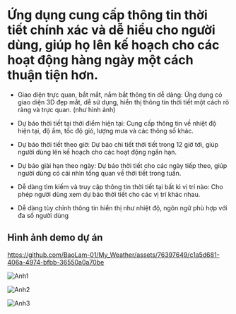 # Ứng dụng cung cấp thông tin thời tiết chính xác và dễ hiểu cho người dùng, giúp họ lên kế hoạch cho các hoạt động hàng ngày một cách thuận tiện hơn.

- Giao diện trực quan, bắt mắt, nắm bắt thông tin dễ dàng:
   Ứng dụng có giao diện 3D đẹp mắt, dễ sử dụng, hiển thị thông tin thời tiết một cách rõ ràng và trực quan. (như hình ảnh)

- Dự báo thời tiết tại thời điểm hiện tại:
   Cung cấp thông tin về nhiệt độ hiện tại, độ ẩm, tốc độ gió, lượng mưa và các thông số khác.

- Dự báo thời tiết theo giờ:
    Dự báo chi tiết thời tiết trong 12 giờ tới, giúp người dùng lên kế hoạch cho các hoạt động ngắn hạn.

- Dự báo giài hạn theo ngày:
   Dự báo thời tiết cho các ngày tiếp theo, giúp người dùng có cái nhìn tổng quan về thời tiết trong tuần.

- Dễ dàng tìm kiếm và truy cập thông tin thời tiết tại bất kì vị trí nào:
     Cho phép người dùng xem dự báo thời tiết cho các vị trí khác nhau.

- Dễ dàng tùy chỉnh thông tin hiển thị như nhiệt độ, ngôn ngữ phù hợp với đa số người dùng


## Hình ảnh demo dự án
https://github.com/BaoLam-01/My_Weather/assets/76397649/c1a5d681-406a-4974-bfbb-36550a0a70be

![Anh1](https://github.com/BaoLam-01/My_Weather/assets/76397649/85b69916-3013-43ae-bcb0-1a53439e64c5)

![Anh2](https://github.com/BaoLam-01/My_Weather/assets/76397649/474b1286-3a71-4e68-b314-665f1d3ef240)

![Anh3](https://github.com/BaoLam-01/My_Weather/assets/76397649/ec7c4cbd-409a-4430-81dd-5da000a9822a)

